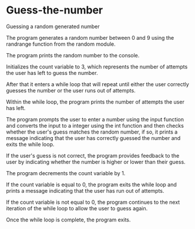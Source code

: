 # Guess-the-number
Guessing a random generated number


The program generates a random number between 0 and 9 using the randrange function from the random module.

The program prints the random number to the console.

Initializes the count variable to 3, which represents the number of attempts the user has left to guess the number.

After that it enters a while loop that will repeat until either the user correctly guesses the number or the user runs out of attempts.

Within the while loop, the program prints the number of attempts the user has left.

The program prompts the user to enter a number using the input function and converts the input to a integer using the int function and then checks whether the user's guess matches the random number, if so, it prints a message indicating that the user has correctly guessed the number and exits the while loop.

If the user's guess is not correct, the program provides feedback to the user by indicating whether the number is higher or lower than their guess.

The program decrements the count variable by 1.

If the count variable is equal to 0, the program exits the while loop and prints a message indicating that the user has run out of attempts.

If the count variable is not equal to 0, the program continues to the next iteration of the while loop to allow the user to guess again.

Once the while loop is complete, the program exits.
